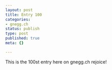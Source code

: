 ```yaml
---
layout: post
title: Entry 100
categories:
- gnegg.ch
status: publish
type: post
published: true
meta: {}

---
```

This is the 100st entry here on gnegg.ch rejoice!
